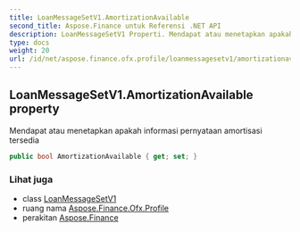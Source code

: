 ```yaml
---
title: LoanMessageSetV1.AmortizationAvailable
second_title: Aspose.Finance untuk Referensi .NET API
description: LoanMessageSetV1 Properti. Mendapat atau menetapkan apakah informasi pernyataan amortisasi tersedia
type: docs
weight: 20
url: /id/net/aspose.finance.ofx.profile/loanmessagesetv1/amortizationavailable/
---
```

## LoanMessageSetV1.AmortizationAvailable property

Mendapat atau menetapkan apakah informasi pernyataan amortisasi tersedia

```csharp
public bool AmortizationAvailable { get; set; }
```

### Lihat juga

* class [LoanMessageSetV1](../)
* ruang nama [Aspose.Finance.Ofx.Profile](../../loanmessagesetv1/)
* perakitan [Aspose.Finance](../../../)


